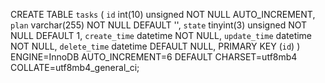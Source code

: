 CREATE TABLE `tasks` (
  `id` int(10) unsigned NOT NULL AUTO_INCREMENT,
  `plan` varchar(255) NOT NULL DEFAULT '',
  `state` tinyint(3) unsigned NOT NULL DEFAULT 1,
  `create_time` datetime NOT NULL,
  `update_time` datetime NOT NULL,
  `delete_time` datetime DEFAULT NULL,
  PRIMARY KEY (`id`)
) ENGINE=InnoDB AUTO_INCREMENT=6 DEFAULT CHARSET=utf8mb4 COLLATE=utf8mb4_general_ci;